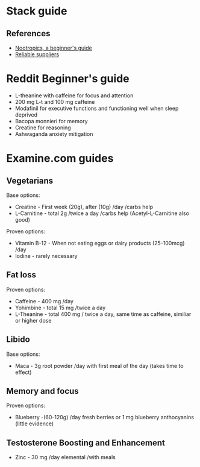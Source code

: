# Stack guide

## References

* [Nootropics, a beginner's guide](http://www.reddit.com/r/Nootropics/wiki/beginners)
* [Reliable suppliers](http://www.reddit.com/r/Nootropics/wiki/beginners#wiki_reliable_suppliers)

# Reddit Beginner's guide

* L-theanine with caffeine for focus and attention
 * 200 mg L-t and 100 mg caffeine
* Modafinil for executive functions and functioning well when sleep deprived
* Bacopa monnieri for memory
* Creatine for reasoning
* Ashwaganda anxiety mitigation

# Examine.com guides

## Vegetarians

Base options:

* Creatine - First week (20g), after (10g) /day /carbs help
* L-Carnitine - total 2g /twice a day /carbs help  (Acetyl-L-Carnitine also good)

Proven options:

* Vitamin B-12 - When not eating eggs or dairy products (25-100mcg) /day
* Iodine - rarely necessary

## Fat loss

Proven options:

* Caffeine - 400 mg /day
* Yohimbine - total 15 mg /twice a day
* L-Theanine - total 400 mg / twice a day, same time as caffeine, similiar or higher dose 

## Libido

Base options:

* Maca - 3g root powder /day with first meal of the day (takes time to effect)

## Memory and focus

Proven options:

* Blueberry  -(60-120g) /day fresh berries or 1 mg blueberry anthocyanins (little evidence)

## Testosterone Boosting and Enhancement

* Zinc - 30 mg /day elemental /with meals